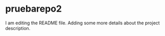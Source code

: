 # pruebarepo2

I am editing the README file. Adding some more details about the project description.
